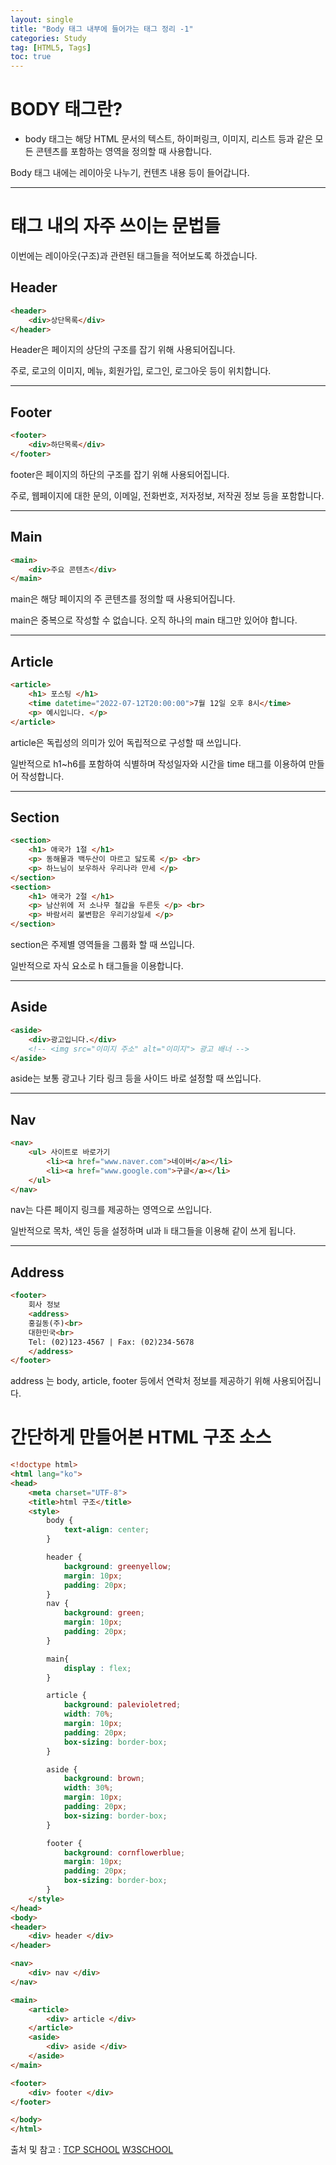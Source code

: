 ```yaml
---
layout: single
title: "Body 태그 내부에 들어가는 태그 정리 -1"
categories: Study
tag: [HTML5, Tags]
toc: true
---
```



# BODY 태그란?
- body 태그는 해당 HTML 문서의 텍스트, 하이퍼링크, 이미지, 리스트 등과 같은 모든 콘텐츠를 포함하는 영역을 정의할 때 사용합니다.


Body 태그 내에는 레이아웃 나누기, 컨텐츠 내용 등이 들어갑니다.

---

# <Body> 태그 내의 자주 쓰이는 문법들

이번에는 레이아웃(구조)과 관련된 태그들을 적어보도록 하겠습니다.

## Header

```html
<header>
    <div>상단목록</div>
</header>
```

Header은 페이지의 상단의 구조를 잡기 위해 사용되어집니다. 

주로, 로고의 이미지, 메뉴, 회원가입, 로그인, 로그아웃 등이 위치합니다.

---

## Footer
```html
<footer>
    <div>하단목록</div>
</footer>
```

footer은 페이지의 하단의 구조를 잡기 위해 사용되어집니다.

주로, 웹페이지에 대한 문의, 이메일, 전화번호, 저자정보, 저작권 정보 등을 포함합니다.

---

## Main
```html
<main>
    <div>주요 콘텐츠</div>
</main>
```

main은 해당 페이지의 주 콘텐츠를 정의할 때 사용되어집니다.

main은 중복으로 작성할 수 없습니다. 오직 하나의 main 태그만 있어야 합니다.

---

## Article
```html
<article>
    <h1> 포스팅 </h1>
    <time datetime="2022-07-12T20:00:00">7월 12일 오후 8시</time>
    <p> 예시입니다. </p>
</article>
```
article은 독립성의 의미가 있어 독립적으로 구성할 때 쓰입니다.

일반적으로 h1~h6를 포함하여 식별하며 작성일자와 시간을 time 태그를 이용하여 만들어 작성합니다.

---

## Section
```html
<section>
    <h1> 애국가 1절 </h1>
    <p> 동해물과 백두산이 마르고 닳도록 </p> <br>
    <p> 하느님이 보우하사 우리나라 만세 </p>
</section>
<section>
    <h1> 애국가 2절 </h1>
    <p> 남산위에 저 소나무 철갑을 두른듯 </p> <br>
    <p> 바람서리 불변함은 우리기상일세 </p>
</section>
```
section은 주제별 영역들을 그룹화 할 때 쓰입니다.

일반적으로 자식 요소로 h 태그들을 이용합니다.

---

## Aside
```html
<aside>
    <div>광고입니다.</div>
    <!-- <img src="이미지 주소" alt="이미지"> 광고 배너 -->
</aside>
```
aside는 보통 광고나 기타 링크 등을 사이드 바로 설정할 때 쓰입니다.

---

## Nav
```html
<nav>
    <ul> 사이트로 바로가기
        <li><a href="www.naver.com">네이버</a></li>
        <li><a href="www.google.com">구글</a></li>
    </ul>
</nav>
```

nav는 다른 페이지 링크를 제공하는 영역으로 쓰입니다.

일반적으로 목차, 색인 등을 설정하며 ul과 li 태그들을 이용해 같이 쓰게 됩니다.

---

## Address
```html
<footer>
    회사 정보
    <address>      
    홍길동(주)<br>
    대한민국<br>
    Tel: (02)123-4567 | Fax: (02)234-5678
    </address>
</footer>
```

address 는 body, article, footer 등에서 연락처 정보를 제공하기 위해 사용되어집니다.

# 간단하게 만들어본 HTML 구조 소스
```html
<!doctype html>
<html lang="ko">
<head>
    <meta charset="UTF-8">
    <title>html 구조</title>
    <style>
        body {
            text-align: center;
        }

        header {
            background: greenyellow;
            margin: 10px;
            padding: 20px;
        }
        nav {
            background: green;
            margin: 10px;
            padding: 20px;
        }

        main{
            display : flex;
        }

        article {
            background: palevioletred;
            width: 70%;
            margin: 10px;
            padding: 20px;
            box-sizing: border-box;
        }

        aside {
            background: brown;
            width: 30%;
            margin: 10px;
            padding: 20px;
            box-sizing: border-box;
        }

        footer {
            background: cornflowerblue;
            margin: 10px;
            padding: 20px;
            box-sizing: border-box;
        }
    </style>
</head>
<body>
<header>
    <div> header </div>
</header>

<nav>
    <div> nav </div>
</nav>

<main>
    <article>
        <div> article </div>
    </article>
    <aside>
        <div> aside </div>
    </aside>
</main>

<footer>
    <div> footer </div>
</footer>

</body>
</html>
```


출처 및 참고 :  [TCP SCHOOL](http://www.tcpschool.com/)  [W3SCHOOL](https://www.w3schools.com/)